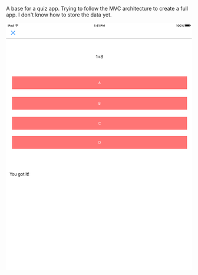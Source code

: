 A base for a quiz app.
Trying to follow the MVC architecture to create a full app.
I don't know how to store the data yet.

![](images/screen.png)